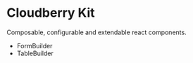 # Cloudberry Kit

Composable, configurable and extendable react components.

* FormBuilder
* TableBuilder


